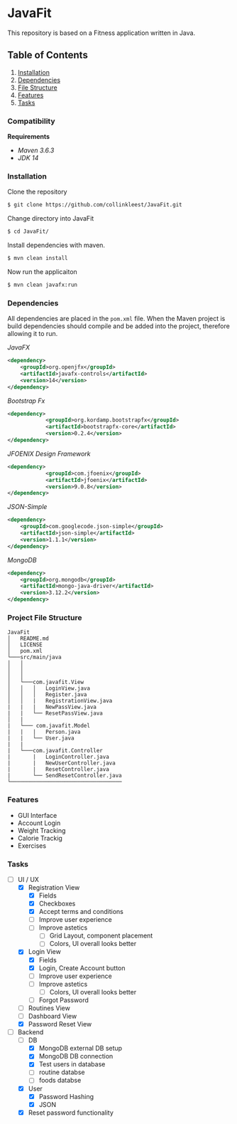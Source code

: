 # JavaFit
This repository is based on a Fitness application written in Java.

## Table of Contents
1. [Installation](#Installation)
2. [Dependencies](#Dependencies)
3. [File Structure](#Project-File-Structure)
4. [Features](#Features)
5. [Tasks](#Tasks)


### Compatibility
**Requirements**
* *Maven 3.6.3*
* *JDK 14*


### **Installation** 
Clone the repository
```bash
$ git clone https://github.com/collinkleest/JavaFit.git
```
Change directory into JavaFit
```bash
$ cd JavaFit/
```
Install dependencies with maven.
```bash
$ mvn clean install
```
Now run the applicaiton
```bash
$ mvn clean javafx:run
```

### **Dependencies**
All dependencies are placed in the `pom.xml` file. When the Maven project is build dependencies should compile and be added into the project, therefore allowing it to run.

*JavaFX*
```xml
<dependency>
    <groupId>org.openjfx</groupId>
    <artifactId>javafx-controls</artifactId>
    <version>14</version>
</dependency>    
```

*Bootstrap Fx*
```xml
<dependency>
        	<groupId>org.kordamp.bootstrapfx</groupId>
        	<artifactId>bootstrapfx-core</artifactId>
        	<version>0.2.4</version>
</dependency>
```

*JFOENIX Design Framework*
```xml
<dependency>
    		<groupId>com.jfoenix</groupId>
    		<artifactId>jfoenix</artifactId>
    		<version>9.0.8</version>
</dependency>
```

*JSON-Simple*
```xml
<dependency>
    <groupId>com.googlecode.json-simple</groupId>
    <artifactId>json-simple</artifactId>
    <version>1.1.1</version>
</dependency>
```
*MongoDB*
```xml
<dependency>    
    <groupId>org.mongodb</groupId>
    <artifactId>mongo-java-driver</artifactId>
    <version>3.12.2</version>
</dependency>
```

### **Project File Structure**

```
JavaFit
│   README.md
│   LICENSE    
│   pom.xml
└───src/main/java
│   │   
│   │   
│   │
│   └───com.javafit.View
│   │   │   LoginView.java
│   │   │   Register.java
│   │   |   RegistrationView.java
|   |   |   NewPassView.java
|   |   └── ResetPassView.java
│   |
|   └─── com.javafit.Model
|   |   |   Person.java
|   |   └── User.java
|   |  
|   └───com.javafit.Controller
|       |   LoginController.java
|       |   NewUserController.java
|       |   ResetController.java
|       └── SendResetController.java
└───────────────────────────────────   

```


### **Features**

* GUI Interface
* Account Login
* Weight Tracking
* Calorie Trackig
* Exercises


### Tasks
- [ ] UI / UX
    - [x] Registration View
        - [x] Fields
        - [x] Checkboxes
        - [x] Accept terms and conditions
        - [ ] Improve user experience
        - [ ] Improve astetics
            - [ ] Grid Layout, component placement
            - [ ] Colors, UI overall looks better
    - [x] Login View
        - [x] Fields
        - [x] Login, Create Account button
        - [ ] Improve user experience
        - [ ] Improve astetics
            - [ ] Colors, UI overall looks better
        - [ ] Forgot Password
    - [ ] Routines View
    - [ ] Dashboard View
    - [x] Password Reset View
- [ ] Backend
    - [ ] DB
        - [x] MongoDB external DB setup
        - [x] MongoDB DB connection
        - [x] Test users in database
        - [ ] routine databse
        - [ ] foods databse
    - [x] User
        - [x] Password Hashing
        - [x] JSON
    - [x] Reset password functionality
